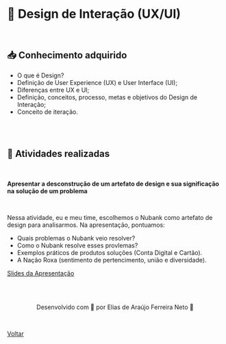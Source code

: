 <h1> 🎨 Design de Interação (UX/UI) </h1>

<br>

<h2> 📥 Conhecimento adquirido </h2>

- O que é Design?
- Definição de User Experience (UX) e User Interface (UI);
- Diferenças entre UX e UI;
- Definição, conceitos, processo, metas e objetivos do Design de Interação;
- Conceito de iteração.

<br><br>

<h2> 📝 Atividades realizadas </h2>

<br>

<strong>Apresentar a desconstrução de um artefato de design e sua significação na solução de um problema </strong>

<br>

<p>Nessa atividade, eu e meu time, escolhemos o Nubank como artefato de design para analisarmos. Na apresentação, pontuamos: </p>
<ul>
  <li>Quais problemas o Nubank veio resolver?</li>
  <li>Como o Nubank resolve esses provlemas?</li>
  <li>Exemplos práticos de produtos soluções (Conta Digital e Cartão).</li>
  <li>A Nação Roxa (sentimento de pertencimento, união e diversidade).</li>
</ul>

<a href="https://www.canva.com/design/DAE7oZy9i9g/GSCnf5zW89llxs26OFRIgQ/view?utm_content=DAE7oZy9i9g&utm_campaign=designshare&utm_medium=link&utm_source=publishsharelink">Slides da Apresentação</a>

<br>
<br>

<p align="center"> Desenvolvido com 💜 por Elias de Araújo Ferreira Neto 👋 <p>

<br>

<a href="./README.md">Voltar</a>
